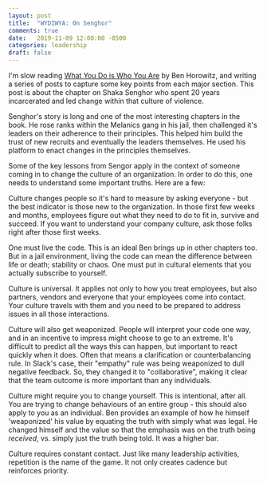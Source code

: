 ```yaml
---
layout: post
title:  "WYDIWYA: On Senghor"
comments: true
date:   2019-11-09 12:00:00 -0500
categories: leadership
draft: false
---
```


I'm slow reading [What You Do is Who You Are](https://www.amazon.com/What-You-Do-Who-Are-ebook/dp/B07NVN4QCM) by Ben Horowitz, and writing a series of posts to capture some key points from each major section. This post is about the chapter on Shaka Senghor who spent 20 years incarcerated and led change within that culture of violence. 

Senghor's story is long and one of the most interesting chapters in the book. He rose ranks within the Melanics gang in his jail, then challenged it's leaders on their adherence to their principles. This helped him build the trust of new recruits and eventually the leaders themselves. He used his platform to enact changes in the principles themselves. 

Some of the key lessons from Sengor apply in the context of someone coming in to change the culture of an organization. In order to do this, one needs to understand some important truths. Here are a few:

Culture changes people so it's hard to measure by asking everyone - but the best indicator is those new to the organization. In those first few weeks and months, employees figure out what they need to do to fit in, survive and succeed. If you want to understand your company culture, ask those folks right after those first weeks. 

One must live the code. This is an ideal Ben brings up in other chapters too. But in a jail environment, living the code can mean the difference between life or death; stability or chaos. One must put in cultural elements that you actually subscribe to yourself.

Culture is universal. It applies not only to how you treat employees, but also partners, vendors and everyone that your employees come into contact. Your culture travels with them and you need to be prepared to address issues in all those interactions.

Culture will also get weaponized. People will interpret your code one way, and in an incentive to impress might choose to go to an extreme. It's difficult to predict all the ways this can happen, but important to react quickly when it does. Often that means a clarification or counterbalancing rule. In Slack's case, their "empathy" rule was being weaponized to dull negative feedback. So, they changed it to "collaborative", making it clear that the team outcome is more important than any individuals. 

Culture might require you to change yourself. This is intentional, after all. You are trying to change behaviours of an entire group - this should also apply to you as an individual. Ben provides an example of how he himself 'weaponized' his value by equating the truth with simply what was legal. He changed himself and the value so that the emphasis was on the truth being _received_, vs. simply just the truth being told. It was a higher bar.

Culture requires constant contact. Just like many leadership activities, repetition is the name of the game. It not only creates cadence but reinforces priority. 